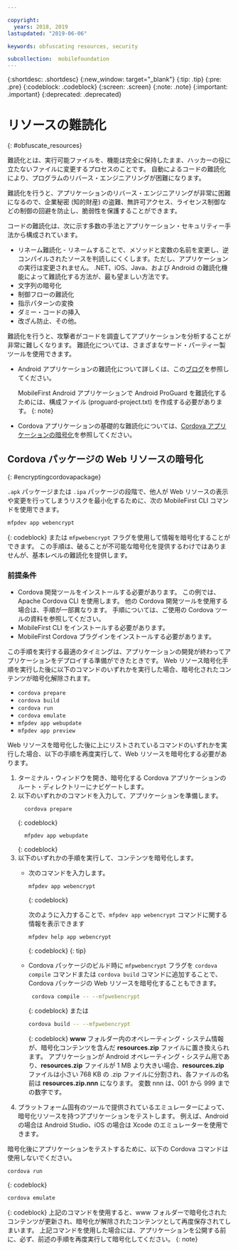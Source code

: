 ```yaml
---

copyright:
  years: 2018, 2019
lastupdated: "2019-06-06"

keywords: obfuscating resources, security

subcollection:  mobilefoundation
---
```


{:shortdesc: .shortdesc}
{:new_window: target="_blank"}
{:tip: .tip}
{:pre: .pre}
{:codeblock: .codeblock}
{:screen: .screen}
{:note: .note}
{:important: .important}
{:deprecated: .deprecated}

# リソースの難読化
{: #obfuscate_resources}

難読化とは、実行可能ファイルを、機能は完全に保持したまま、ハッカーの役に立たないファイルに変更するプロセスのことです。 自動によるコードの難読化により、プログラムのリバース・エンジニアリングが困難になります。

難読化を行うと、アプリケーションのリバース・エンジニアリングが非常に困難になるので、企業秘密 (知的財産) の盗難、無許可アクセス、ライセンス制御などの制御の回避を防止し、脆弱性を保護することができます。

コードの難読化は、次に示す多数の手法とアプリケーション・セキュリティー手法から構成されています。

* リネーム難読化 - リネームすることで、メソッドと変数の名前を変更し、逆コンパイルされたソースを判読しにくくします。ただし、アプリケーションの実行は変更されません。 .NET、iOS、Java、および Android の難読化機能によって難読化する方法が、最も望ましい方法です。
* 文字列の暗号化
* 制御フローの難読化
* 指示パターンの変換
* ダミー・コードの挿入
* 改ざん防止、その他。

難読化を行うと、攻撃者がコードを調査してアプリケーションを分析することが非常に難しくなります。 難読化については、さまざまなサード・パーティー製ツールを使用できます。

* Android アプリケーションの難読化について詳しくは、この[ブログ](https://mobilefirstplatform.ibmcloud.com/blog/2016/09/19/mfp-80-obfuscating-android-code-with-proguard/)を参照してください。

  MobileFirst Android アプリケーションで Android ProGuard を難読化するためには、構成ファイル (proguard-project.txt) を作成する必要があります。
  {: note}

* Cordova アプリケーションの基礎的な難読化については、[Cordova アプリケーションの暗号化](#encryptingcordovapackage)を参照してください。

## Cordova パッケージの Web リソースの暗号化
{: #encryptingcordovapackage}

`.apk` パッケージまたは `.ipa` パッケージの段階で、他人が Web リソースの表示や変更を行ってしまうリスクを最小化するために、次の MobileFirst CLI コマンドを使用できます。
```bash
mfpdev app webencrypt
```
{: codeblock}
または `mfpwebencrypt` フラグを使用して情報を暗号化することができます。 この手順は、破ることが不可能な暗号化を提供するわけではありませんが、基本レベルの難読化を提供します。

### 前提条件

* Cordova 開発ツールをインストールする必要があります。 この例では、Apache Cordova CLI を使用します。 他の Cordova 開発ツールを使用する場合は、手順が一部異なります。 手順については、ご使用の Cordova ツールの資料を参照してください。
* MobileFirst CLI をインストールする必要があります。
* MobileFirst Cordova プラグインをインストールする必要があります。

この手順を実行する最適のタイミングは、アプリケーションの開発が終わってアプリケーションをデプロイする準備ができたときです。 Web リソース暗号化手順を実行した後に以下のコマンドのいずれかを実行した場合、暗号化されたコンテンツが暗号化解除されます。

* `cordova prepare`
* `cordova build`
* `cordova run`
* `cordova emulate`
* `mfpdev app webupdate`
* `mfpdev app preview`

Web リソースを暗号化した後に上にリストされているコマンドのいずれかを実行した場合、以下の手順を再度実行して、Web リソースを暗号化する必要があります。

1. ターミナル・ウィンドウを開き、暗号化する Cordova アプリケーションのルート・ディレクトリーにナビゲートします。
2. 以下のいずれかのコマンドを入力して、アプリケーションを準備します。
    ```bash
      cordova prepare
    ```
    {: codeblock}
    ```bash
      mfpdev app webupdate
    ```
    {: codeblock}
3. 以下のいずれかの手順を実行して、コンテンツを暗号化します。
    * 次のコマンドを入力します。
      ```bash
      mfpdev app webencrypt
      ```
      {: codeblock}

      次のように入力することで、`mfpdev app webencrypt` コマンドに関する情報を表示できます 
      ```bash
      mfpdev help app webencrypt
      ```
      {: codeblock}
      {: tip}

    * Cordova パッケージのビルド時に `mfpwebencrypt` フラグを `cordova compile` コマンドまたは `cordova build` コマンドに追加することで、Cordova パッケージの Web リソースを暗号化することもできます。
        ```bash
         cordova compile -- --mfpwebencrypt
         ```
         {: codeblock}
         または
         ```bash
         cordova build -- --mfpwebencrypt
         ```
         {: codeblock}
         **www** フォルダー内のオペレーティング・システム情報が、暗号化コンテンツを含んだ **resources.zip** ファイルに置き換えられます。
         アプリケーションが Android オペレーティング・システム用であり、**resources.zip** ファイルが 1 MB より大きい場合、**resources.zip** ファイルは小さい 768 KB の .zip ファイルに分割され、各ファイルの名前は **resources.zip.nnn** になります。 変数 nnn は、001 から 999 までの数字です。
4. プラットフォーム固有のツールで提供されているエミュレーターによって、暗号化リソースを持つアプリケーションをテストします。 例えば、Android の場合は Android Studio、iOS の場合は Xcode のエミュレーターを使用できます。

暗号化後にアプリケーションをテストするために、以下の Cordova コマンドは使用しないでください。
```bash
cordova run
```
{: codeblock}
```bash
cordova emulate
```
{: codeblock}
上記のコマンドを使用すると、www フォルダーで暗号化されたコンテンツが更新され、暗号化が解除されたコンテンツとして再度保存されてしまいます。 上記コマンドを使用した場合には、アプリケーションを公開する前に、必ず、前述の手順を再度実行して暗号化してください。
{: note}
